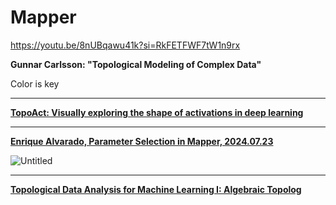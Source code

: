 # Mapper

https://youtu.be/8nUBqawu41k?si=RkFETFWF7tW1n9rx

**Gunnar Carlsson: "Topological Modeling of Complex Data"**

Color is key

---

[**TopoAct: Visually exploring the shape of activations in deep learning**](https://www.youtube.com/watch?v=ilcWAL6Icoc&list=PLre3nlKm08Ew6hFiDwH-QqbU6nORddJpk&index=17&t=20s)

---

[**Enrique Alvarado, Parameter Selection in Mapper, 2024.07.23**](https://www.youtube.com/watch?v=5Rwk1_adTp4&list=PLre3nlKm08Ew6hFiDwH-QqbU6nORddJpk&index=8&t=28s)

![Untitled](Mapper%20c4be8be4e15e4ff7b70908fd3512434b/Untitled.png)

---

[**Topological Data Analysis for Machine Learning I: Algebraic Topolog**](https://www.youtube.com/watch?v=gVq_xXnwV-4&list=PLre3nlKm08Ew6hFiDwH-QqbU6nORddJpk&index=16&t=2393s)